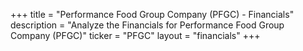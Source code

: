 +++
title = "Performance Food Group Company (PFGC) - Financials"
description = "Analyze the Financials for Performance Food Group Company (PFGC)"
ticker = "PFGC"
layout = "financials"
+++

